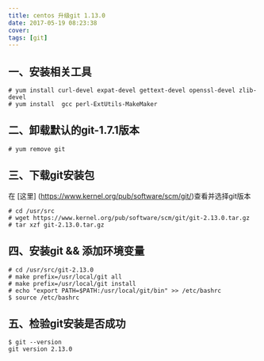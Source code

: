 ```yaml
---
title: centos 升级git 1.13.0
date: 2017-05-19 08:23:38
cover:
tags: [git]
---
```


## 一、安装相关工具
```
# yum install curl-devel expat-devel gettext-devel openssl-devel zlib-devel
# yum install  gcc perl-ExtUtils-MakeMaker
```

## 二、卸载默认的git-1.7.1版本
```
# yum remove git
```

## 三、下载git安装包
在 [这里] (https://www.kernel.org/pub/software/scm/git/)查看并选择git版本

```
# cd /usr/src
# wget https://www.kernel.org/pub/software/scm/git/git-2.13.0.tar.gz
# tar xzf git-2.13.0.tar.gz
```

## 四、安装git && 添加环境变量
```
# cd /usr/src/git-2.13.0
# make prefix=/usr/local/git all
# make prefix=/usr/local/git install
# echo "export PATH=$PATH:/usr/local/git/bin" >> /etc/bashrc
$ source /etc/bashrc
```

## 五、检验git安装是否成功
```
$ git --version
git version 2.13.0
```

